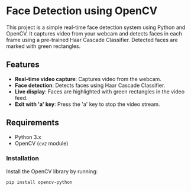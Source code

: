 # Face Detection using OpenCV

This project is a simple real-time face detection system using Python and OpenCV. It captures video from your webcam and detects faces in each frame using a pre-trained Haar Cascade Classifier. Detected faces are marked with green rectangles.

## Features
- **Real-time video capture**: Captures video from the webcam.
- **Face detection**: Detects faces using Haar Cascade Classifier.
- **Live display**: Faces are highlighted with green rectangles in the video feed.
- **Exit with 'a' key**: Press the 'a' key to stop the video stream.

## Requirements

- Python 3.x
- OpenCV (`cv2` module)

### Installation

   Install the OpenCV library by running:
   ```bash
   pip install opencv-python

